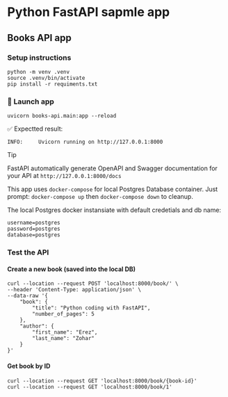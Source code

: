 # Python FastAPI sapmle app
## Books API app
### Setup instructions
```
python -m venv .venv
source .venv/bin/activate 
pip install -r requiments.txt
```
### :rocket: Launch app
```
uvicorn books-api.main:app --reload
```
:white_check_mark: Expectted result:
```
INFO:     Uvicorn running on http://127.0.0.1:8000
```


> [!TIP]
> FastAPI automatically generate OpenAPI and Swagger documentation for your API at
> ```http://127.0.0.1:8000/docs```


This app uses `docker-compose` for local Postgres Database container.
Just prompt: `docker-compose up` then `docker-compose down` to cleanup.   

The local Postgres docker instansiate with default credetials and db name:
```
username=postgres
password=postgres
database=postgres
```

### Test the API
#### Create a new book (saved into the local DB)
```
curl --location --request POST 'localhost:8000/book/' \
--header 'Content-Type: application/json' \
--data-raw '{
    "book": {
        "title": "Python coding with FastAPI",
        "number_of_pages": 5
    },
    "author": {
        "first_name": "Erez",
        "last_name": "Zohar"
    }
}'
```
#### Get book by ID
```
curl --location --request GET 'localhost:8000/book/{book-id}'
curl --location --request GET 'localhost:8000/book/1'
```
